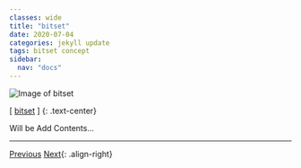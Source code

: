 ```yaml
---
classes: wide
title: "bitset"
date: 2020-07-04
categories: jekyll update
tags: bitset concept
sidebar:
  nav: "docs"
---
```


![Image of bitset](/assets/images/bitset.jpg "bitset")

[ [bitset](https://en.cppreference.com/w/cpp/utility/bitset, "cppreference (bitset)") ]
{: .text-center}

Will be Add Contents...

---

<a href="https://changpulmu.github.io/jekyll/update/Data-Structure-post/" class="btn btn--inverse btn--large">Previous</a>
<a href="https://changpulmu.github.io/jekyll/update/Dynamic-Array-post/" class="btn btn--inverse btn--large">Next</a>{: .align-right}
